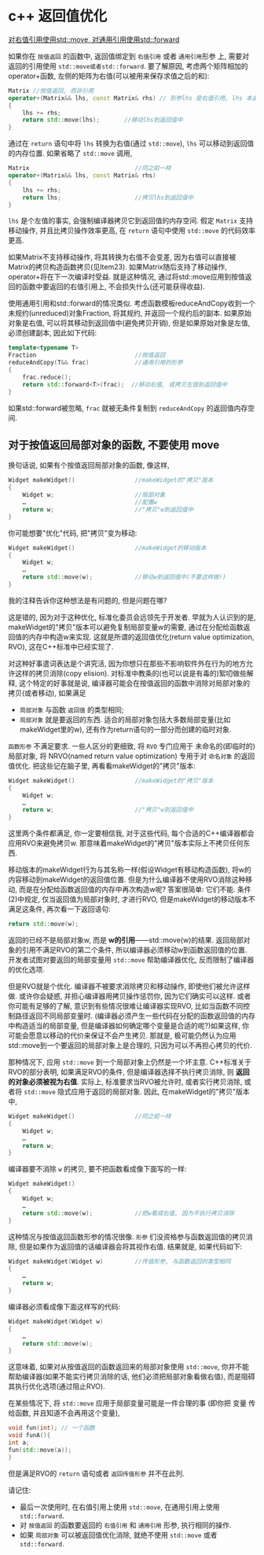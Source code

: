 # c++ 返回值优化

[对右值引用使用std::move, 对通用引用使用std::forward](https://cntransgroup.github.io/EffectiveModernCppChinese/5.RRefMovSemPerfForw/item25.html)

如果你在 `按值返回` 的函数中, 返回值绑定到 `右值引用` 或者 `通用引用`形参 上,
需要对返回的引用使用 `std::move或者std::forward`.
要了解原因, 考虑两个矩阵相加的operator+函数, 左侧的矩阵为右值(可以被用来保存求值之后的和):

```cpp
Matrix //按值返回, 而非引用
operator+(Matrix&& lhs, const Matrix& rhs) // 形参lhs 是右值引用, lhs 本身是左值
{
    lhs += rhs;
    return std::move(lhs);       //移动lhs到返回值中
}
```

通过在 `return` 语句中将 `lhs` 转换为右值(通过 `std::move`),
`lhs` 可以移动到返回值的内存位置. 如果省略了 `std::move` 调用,

```cpp
Matrix                              //同之前一样
operator+(Matrix&& lhs, const Matrix& rhs)
{
    lhs += rhs;
    return lhs;                     //拷贝lhs到返回值中
}
```

`lhs` 是个左值的事实, 会强制编译器拷贝它到返回值的内存空间.
假定 `Matrix` 支持移动操作, 并且比拷贝操作效率更高,
在 `return` 语句中使用 `std::move` 的代码效率更高.

如果Matrix不支持移动操作, 将其转换为右值不会变差,
因为右值可以直接被Matrix的拷贝构造函数拷贝(见Item23).
如果Matrix随后支持了移动操作, operator+将在下一次编译时受益.
就是这种情况, 通过将std::move应用到按值返回的函数中要返回的右值引用上,
不会损失什么(还可能获得收益).

使用通用引用和std::forward的情况类似.
考虑函数模板reduceAndCopy收到一个未规约(unreduced)对象Fraction,
将其规约, 并返回一个规约后的副本.
如果原始对象是右值, 可以将其移动到返回值中(避免拷贝开销),
但是如果原始对象是左值, 必须创建副本, 因此如下代码:

```cpp
template<typename T>
Fraction                            //按值返回
reduceAndCopy(T&& frac)             //通用引用的形参
{
    frac.reduce();
    return std::forward<T>(frac);  //移动右值, 或拷贝左值到返回值中
}
```

如果std::forward被忽略, `frac` 就被无条件复制到 `reduceAndCopy` 的返回值内存空间.

## 对于按值返回局部对象的函数, 不要使用 move

换句话说, 如果有个按值返回局部对象的函数, 像这样,

```cpp
Widget makeWidget()                 //makeWidget的"拷贝"版本
{
    Widget w;                       //局部对象
    …                               //配置w
    return w;                       //"拷贝"w到返回值中
}
```

你可能想要"优化"代码, 把"拷贝"变为移动:

```cpp
Widget makeWidget()                 //makeWidget的移动版本
{
    Widget w;
    …
    return std::move(w);            //移动w到返回值中(不要这样做!)
}
```

我的注释告诉你这种想法是有问题的, 但是问题在哪?

这是错的, 因为对于这种优化, 标准化委员会远领先于开发者.
早就为人认识到的是, makeWidget的"拷贝"版本可以避免复制局部变量w的需要,
通过在分配给函数返回值的内存中构造w来实现.
这就是所谓的返回值优化(return value optimization, RVO), 这在C++标准中已经实现了.

对这种好事遣词表达是个讲究活,
因为你想只在那些不影响软件外在行为的地方允许这样的拷贝消除(copy elision).
对标准中教条的(也可以说是有毒的)絮叨做些解释, 这个特定的好事就是说,
编译器可能会在按值返回的函数中消除对局部对象的拷贝(或者移动),
如果满足

+ `局部对象` 与函数 `返回值` 的类型相同;
+ `局部对象` 就是要返回的东西.
适合的局部对象包括大多数局部变量(比如makeWidget里的w),
还有作为return语句的一部分而创建的临时对象.

`函数形参` 不满足要求.
一些人区分的更细致, 将 `RVO` 专门应用于 未命名的(即临时的)局部对象,
将 NRVO(named return value optimization) 专用于对 `命名对象` 的返回值优化.
把这些记在脑子里, 再看看makeWidget的"拷贝"版本:

```cpp
Widget makeWidget()                 //makeWidget的"拷贝"版本
{
    Widget w;
    …
    return w;                       //"拷贝"w到返回值中
}
```

这里两个条件都满足, 你一定要相信我, 对于这些代码,
每个合适的C++编译器都会应用RVO来避免拷贝w.
那意味着makeWidget的"拷贝"版本实际上不拷贝任何东西.

移动版本的makeWidget行为与其名称一样(假设Widget有移动构造函数),
将w的内容移动到makeWidget的返回值位置.
但是为什么编译器不使用RVO消除这种移动,
而是在分配给函数返回值的内存中再次构造w呢?
答案很简单: 它们不能. 条件(2)中规定, 仅当返回值为局部对象时,
才进行RVO, 但是makeWidget的移动版本不满足这条件, 再次看一下返回语句:

```cpp
return std::move(w);
```

返回的已经不是局部对象w, 而是 **w的引用**——std::move(w)的结果.
返回局部对象的引用不满足RVO的第二个条件, 所以编译器必须移动w到函数返回值的位置.
开发者试图对要返回的局部变量用 `std::move` 帮助编译器优化, 反而限制了编译器的优化选项.

但是RVO就是个优化. 编译器不被要求消除拷贝和移动操作, 即使他们被允许这样做.
或许你会疑惑, 并担心编译器用拷贝操作惩罚你, 因为它们确实可以这样.
或者你可能有足够的了解, 意识到有些情况很难让编译器实现RVO,
比如当函数不同控制路径返回不同局部变量时.
(编译器必须产生一些代码在分配的函数返回值的内存中构造适当的局部变量,
但是编译器如何确定哪个变量是合适的呢?)如果这样,
你可能会愿意以移动的代价来保证不会产生拷贝.
那就是, 极可能仍然认为应用std::move到一个要返回的局部对象上是合理的,
只因为可以不再担心拷贝的代价.

那种情况下, 应用 `std::move` 到一个局部对象上仍然是一个坏主意.
C++标准关于RVO的部分表明, 如果满足RVO的条件,
但是编译器选择不执行拷贝消除, 则 **返回的对象必须被视为右值**.
实际上, 标准要求当RVO被允许时, 或者实行拷贝消除,
或者将 `std::move` 隐式应用于返回的局部对象.
因此, 在makeWidget的"拷贝"版本中,

```cpp
Widget makeWidget()                 //同之前一样
{
    Widget w;
    …
    return w;
}
```

编译器要不消除 `w` 的拷贝, 要不把函数看成像下面写的一样:

```cpp
Widget makeWidget()
{
    Widget w;
    …
    return std::move(w);            //把w看成右值, 因为不执行拷贝消除
}
```

这种情况与按值返回函数形参的情况很像.
`形参` 们没资格参与函数返回值的拷贝消除,
但是如果作为返回值的话编译器会将其视作右值. 结果就是, 如果代码如下:

```cpp
Widget makeWidget(Widget w)         //传值形参, 与函数返回的类型相同
{
    …
    return w;
}
```

编译器必须看成像下面这样写的代码:

```cpp
Widget makeWidget(Widget w)
{
    …
    return std::move(w);
}
```

这意味着, 如果对从按值返回的函数返回来的局部对象使用 `std::move`,
你并不能帮助编译器(如果不能实行拷贝消除的话, 他们必须把局部对象看做右值),
而是阻碍其执行优化选项(通过阻止RVO).

在某些情况下, 将 `std::move` 应用于局部变量可能是一件合理的事
(即你把 变量 传给函数, 并且知道不会再用这个变量),

```cpp
void fun(int); // 一个函数
void funA(){
int a;
fun(std::move(a));
}
```

但是满足RVO的 `return` 语句或者 `返回传值形参` 并不在此列.

请记住:

+ 最后一次使用时, 在右值引用上使用 `std::move`, 在通用引用上使用 `std::forward`.
+ 对 `按值返回` 的函数要返回的 `右值引用` 和 `通用引用` 形参, 执行相同的操作.
+ 如果 `局部对象` 可以被返回值优化消除, 就绝不使用 `std::move` 或者 `std::forward`.
